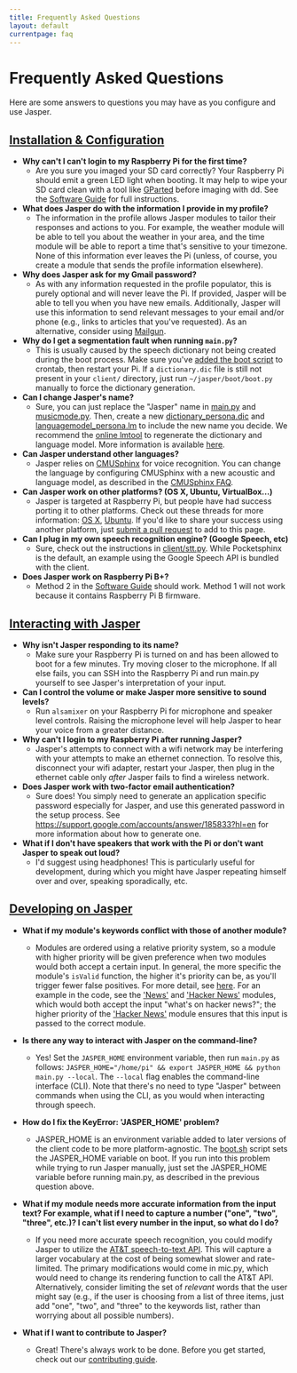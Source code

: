 ```yaml
---
title: Frequently Asked Questions
layout: default
currentpage: faq
---
```


Frequently Asked Questions
===

Here are some answers to questions you may have as you configure and use Jasper.

<h2 class="linked" id='installation-configuration'><a href="#installation-configuration" title="Permalink to this headline">Installation &amp; Configuration</a></h2>

- __Why can't I can't login to my Raspberry Pi for the first time?__
    - Are you sure you imaged your SD card correctly? Your Raspberry Pi should emit a green LED light when booting. It may help to wipe your SD card clean with a tool like [GParted](http://gparted.org) before imaging with dd. See the [Software Guide](/documentation/software/) for full instructions.
- __What does Jasper do with the information I provide in my profile?__
    - The information in the profile allows Jasper modules to tailor their responses and actions to you. For example, the weather module will be able to tell you about the weather in your area, and the time module will be able to report a time that's sensitive to your timezone. None of this information ever leaves the Pi (unless, of course, you create a module that sends the profile information elsewhere).
- __Why does Jasper ask for my Gmail password?__
    - As with any information requested in the profile populator, this is purely optional and will never leave the Pi. If provided, Jasper will be able to tell you when you have new emails. Additionally, Jasper will use this information to send relevant messages to your email and/or phone (e.g., links to articles that you've requested). As an alternative, consider using [Mailgun](/documentation/software/#mailgun).
- __Why do I get a segmentation fault when running `main.py`?__
    - This is usually caused by the speech dictionary not being created during the boot process. Make sure you've [added the boot script](/documentation/software/#install-client) to crontab, then restart your Pi. If a `dictionary.dic` file is still not present in your `client/` directory, just run `~/jasper/boot/boot.py` manually to force the dictionary generation.
- __Can I change Jasper's name?__
    - Sure, you can just replace the "Jasper" name in [main.py](https://github.com/jasperproject/jasper-client/blob/master/client/main.py) and [musicmode.py](https://github.com/jasperproject/jasper-client/blob/master/client/musicmode.py). Then, create a new [dictionary_persona.dic](https://github.com/jasperproject/jasper-client/blob/master/client/dictionary_persona.dic) and [languagemodel_persona.lm](https://github.com/jasperproject/jasper-client/blob/master/client/languagemodel_persona.lm) to include the new name you decide. We recommend the [online lmtool](http://www.speech.cs.cmu.edu/tools/lmtool-new.html) to regenerate the dictionary and language model. More information is available [here](https://github.com/jasperproject/jasper-client/issues/8).
- __Can Jasper understand other languages?__
    - Jasper relies on [CMUSphinx](http://cmusphinx.sourceforge.net/) for voice recognition. You can change the language by configuring CMUSphinx with a new acoustic and language model, as described in the [CMUSphinx FAQ](http://cmusphinx.sourceforge.net/wiki/faq#qwhich_languages_are_supported).
- __Can Jasper work on other platforms? (OS X, Ubuntu, VirtualBox...)__
    - Jasper is targeted at Raspberry Pi, but people have had success porting it to other platforms. Check out these threads for more information: [OS X](https://github.com/jasperproject/jasper-client/issues/35), [Ubuntu](https://github.com/jasperproject/jasper-client/issues/20). If you'd like to share your success using another platform, just [submit a pull request](https://github.com/jasperproject/jasperproject.github.io/blob/master/documentation/faq/index.md) to add to this page.
- __Can I plug in my own speech recognition engine? (Google Speech, etc)__
    - Sure, check out the instructions in [client/stt.py](https://github.com/jasperproject/jasper-client/blob/master/client/stt.py). While Pocketsphinx is the default, an example using the Google Speech API is bundled with the client.
- __Does Jasper work on Raspberry Pi B+?__
    - Method 2 in the [Software Guide](/documentation/software/) should work. Method 1 will not work because it contains Raspberry Pi B firmware.

<h2 class="linked" id='interacting'><a href="#interacting" title="Permalink to this headline">Interacting with Jasper</a></h2>

- __Why isn't Jasper responding to its name?__
    - Make sure your Raspberry Pi is turned on and has been allowed to boot for a few minutes. Try moving closer to the microphone. If all else fails, you can SSH into the Raspberry Pi and run main.py yourself to see Jasper's interpretation of your input.
- __Can I control the volume or make Jasper more sensitive to sound levels?__
    - Run `alsamixer` on your Raspberry Pi for microphone and speaker level controls. Raising the microphone level will help Jasper to hear your voice from a greater distance.
- __Why can't I login to my Raspberry Pi after running Jasper?__
    - Jasper's attempts to connect with a wifi network may be interfering with your attempts to make an ethernet connection. To resolve this, disconnect your wifi adapter, restart your Jasper, then plug in the ethernet cable only _after_ Jasper fails to find a wireless network.
- __Does Jasper work with two-factor email authentication?__
    - Sure does! You simply need to generate an application specific password especially for Jasper, and use this generated password in the setup process. See https://support.google.com/accounts/answer/185833?hl=en for more information about how to generate one.
- __What if I don't have speakers that work with the Pi or don't want Jasper to speak out loud?__
    - I'd suggest using headphones! This is particularly useful for development, during which you might have Jasper repeating himself over and over, speaking sporadically, etc.

<h2 class="linked" id='developing'><a href="#developing" title="Permalink to this headline">Developing on Jasper</a></h2>

- __What if my module's keywords conflict with those of another module?__
    - Modules are ordered using a relative priority system, so a module with higher priority will be given preference when two modules would both accept a certain input. In general, the more specific the module's `isValid` function, the higher it's priority can be, as you'll trigger fewer false positives. For more detail, see [here](/documentation/api/standard/#priorities). For an example in the code, see the ['News'](https://github.com/jasperproject/jasper-client/blob/master/client/modules/News.py) and ['Hacker News'](https://github.com/jasperproject/jasper-client/blob/master/client/modules/HN.py) modules, which would both accept the input "what's on hacker news?"; the higher priority of the ['Hacker News'](https://github.com/jasperproject/jasper-client/blob/master/client/modules/HN.py) module ensures that this input is passed to the correct module.
- __Is there any way to interact with Jasper on the command-line?__
    - Yes! Set the `JASPER_HOME` environment variable, then run `main.py` as follows: `JASPER_HOME="/home/pi" && export JASPER_HOME && python main.py --local`. The `--local` flag enables the command-line interface (CLI). Note that there's no need to type "Jasper" between commands when using the CLI, as you would when interacting through speech.
- __How do I fix the KeyError: 'JASPER_HOME' problem?__
    - JASPER_HOME is an environment variable added to later versions of the client code to be more platform-agnostic. The [boot.sh](https://github.com/jasperproject/jasper-client/blob/master/boot/boot.sh) script sets the JASPER_HOME variable on boot. If you run into this problem while trying to run Jasper manually, just set the JASPER_HOME variable before running main.py, as described in the previous question above.
- __What if my module needs more accurate information from the input text? For example, what if I need to capture a number ("one", "two", "three", etc.)? I can't list every number in the input, so what do I do?__
    - If you need more accurate speech recognition, you could modify Jasper to utilize the [AT&T speech-to-text API](https://developer.att.com/apis/speech). This will capture a larger vocabulary at the cost of being somewhat slower and rate-limited. The primary modifications would come in mic.py, which would need to change its rendering function to call the AT&T API. Alternatively, consider limiting the set of _relevant_ words that the user might say (e.g., if the user is choosing from a list of three items, just add "one", "two", and "three" to the keywords list, rather than worrying about all possible numbers).

- __What if I want to contribute to Jasper?__
    - Great! There's always work to be done. Before you get started, check out our [contributing guide](https://github.com/jasperproject/jasper-client/blob/master/CONTRIBUTING.md).
